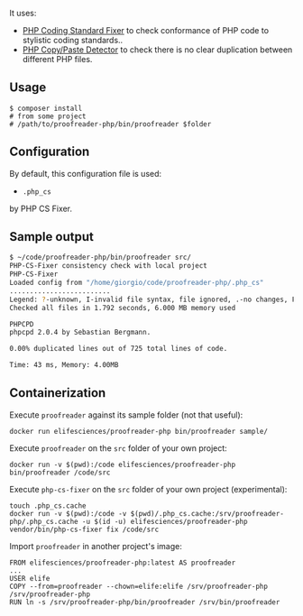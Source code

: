 
It uses:
- [PHP Coding Standard Fixer](https://github.com/FriendsOfPHP/PHP-CS-Fixer) to check conformance of PHP code to stylistic coding standards..
- [PHP Copy/Paste Detector](https://github.com/sebastianbergmann/phpcpd) to check there is no clear duplication between different PHP files.

## Usage

```
$ composer install
# from some project
# /path/to/proofreader-php/bin/proofreader $folder
```

## Configuration

By default, this configuration file is used:

- `.php_cs`

by PHP CS Fixer.

## Sample output

```bash
$ ~/code/proofreader-php/bin/proofreader src/
PHP-CS-Fixer consistency check with local project
PHP-CS-Fixer
Loaded config from "/home/giorgio/code/proofreader-php/.php_cs"
.........................
Legend: ?-unknown, I-invalid file syntax, file ignored, .-no changes, F-fixed, E-error
Checked all files in 1.792 seconds, 6.000 MB memory used

PHPCPD
phpcpd 2.0.4 by Sebastian Bergmann.

0.00% duplicated lines out of 725 total lines of code.

Time: 43 ms, Memory: 4.00MB
```

## Containerization

Execute `proofreader` against its sample folder (not that useful):

```
docker run elifesciences/proofreader-php bin/proofreader sample/
```

Execute `proofreader` on the `src` folder of your own project:

```
docker run -v $(pwd):/code elifesciences/proofreader-php bin/proofreader /code/src
```

Execute `php-cs-fixer` on the `src` folder of your own project (experimental):

```
touch .php_cs.cache
docker run -v $(pwd):/code -v $(pwd)/.php_cs.cache:/srv/proofreader-php/.php_cs.cache -u $(id -u) elifesciences/proofreader-php vendor/bin/php-cs-fixer fix /code/src
```

Import `proofreader` in another project's image:

```
FROM elifesciences/proofreader-php:latest AS proofreader
...
USER elife
COPY --from=proofreader --chown=elife:elife /srv/proofreader-php /srv/proofreader-php
RUN ln -s /srv/proofreader-php/bin/proofreader /srv/bin/proofreader
```
